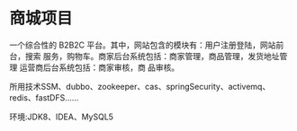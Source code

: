 # 商城项目
一个综合性的 B2B2C 平台。其中，网站包含的模块有：用户注册登陆，网站前台，搜索
服务，购物车。商家后台系统包括：商家管理，商品管理，发货地址管理 运营商后台系统包括：商家审核，商
品审核。

所用技术SSM、dubbo、zookeeper、cas、springSecurity、activemq、redis、fastDFS......

环境:JDK8、IDEA、MySQL5
